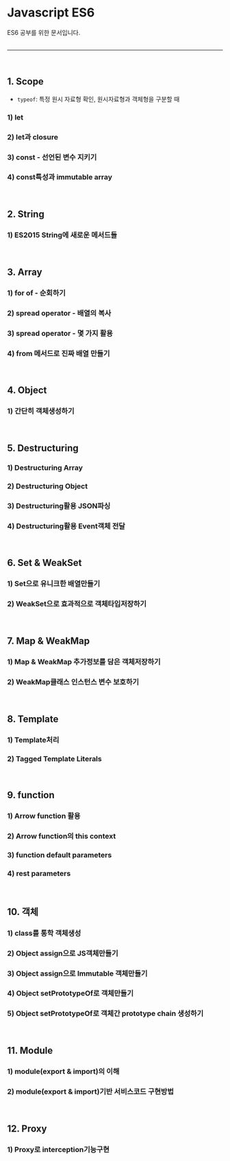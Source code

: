 # Javascript ES6
ES6 공부를 위한 문서입니다.</br>
<br>

<hr>

<br>

## 1. Scope
- <code>typeof</code>: 특정 원시 자료형 확인, 원시자료형과 객체형을 구분할 때
### 1) let
### 2) let과 closure
### 3) const - 선언된 변수 지키기
### 4) const특성과 immutable array

<br>

## 2. String
### 1) ES2015 String에 새로운 메서드들

<br>

## 3. Array
### 1) for of - 순회하기
### 2) spread operator - 배열의 복사
### 3) spread operator - 몇 가지 활용
### 4) from 메서드로 진짜 배열 만들기

<br>

## 4. Object
### 1) 간단히 객체생성하기

<br>

## 5. Destructuring
### 1) Destructuring Array
### 2) Destructuring Object
### 3) Destructuring활용 JSON파싱
### 4) Destructuring활용 Event객체 전달

<br>

## 6. Set & WeakSet
### 1) Set으로 유니크한 배열만들기
### 2) WeakSet으로 효과적으로 객체타입저장하기

<br>

## 7. Map & WeakMap
### 1) Map & WeakMap 추가정보를 담은 객체저장하기
### 2) WeakMap클래스 인스턴스 변수 보호하기

<br>

## 8. Template
### 1) Template처리
### 2) Tagged Template Literals

<br>

## 9. function
### 1) Arrow function 활용
### 2) Arrow function의 this context
### 3) function default parameters
### 4) rest parameters

<br>

## 10. 객체
### 1) class를 통학 객체생성
### 2) Object assign으로 JS객체만들기
### 3) Object assign으로 Immutable 객체만들기
### 4) Object setPrototypeOf로 객체만들기
### 5) Object setPrototypeOf로 객체간 prototype chain 생성하기

<br>

## 11. Module
### 1) module(export & import)의 이해
### 2) module(export & import)기반 서비스코드 구현방법

<br>

## 12. Proxy
### 1) Proxy로 interception기능구현

